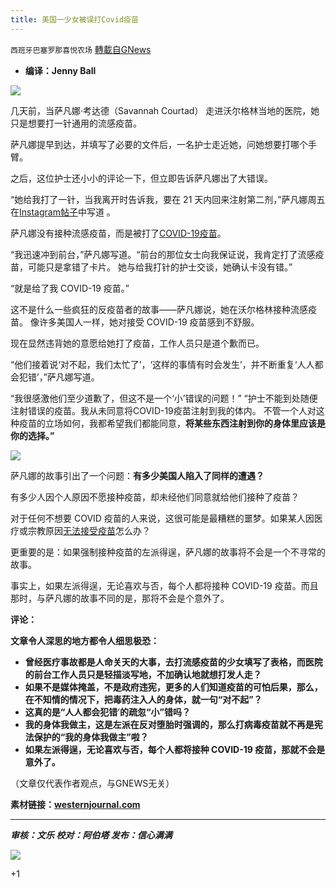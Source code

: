 ```yaml
---
title: 美国一少女被误打Covid疫苗
---
```

`西班牙巴塞罗那喜悦农场` [轉載自GNews](https://gnews.org/zh-hans/1545593/)

- **编译：Jenny Ball**


![](https://assets.gnews.org/wp-content/uploads/2021/09/tempsnip95.png)

几天前，当萨凡娜·考达德（Savannah Courtad） 走进沃尔格林当地的医院，她只是想要打一针通用的流感疫苗。

萨凡娜提早到达，并填写了必要的文件后，一名护士走近她，问她想要打哪个手臂。

之后，这位护士还小小的评论一下，但立即告诉萨凡娜出了大错误。

“她给我打了一针，当我离开时告诉我，要在 21 天内回来注射第二剂，”萨凡娜周五在[Instagram帖子](https://www.instagram.com/p/CT7eN-MJM2K/)中写道 。

萨凡娜没有接种流感疫苗，而是被打了[COVID-19疫苗](https://www.westernjournal.com/moderna-developing-single-dose-vaccine-combines-covid-19-flu-boosters/?ff_source=Email&amp;ff_medium=CTBreaking&amp;ff_campaign=breaking&amp;ff_content=conservative-tribune)。

“我迅速冲到前台，”萨凡娜写道。“前台的那位女士向我保证说，我肯定打了流感疫苗，可能只是拿错了卡片。 她与给我打针的护士交谈，她确认卡没有错。”

“就是给了我 COVID-19 疫苗。”

这不是什么一些疯狂的反疫苗者的故事——萨凡娜说，她在沃尔格林接种流感疫苗。 像许多美国人一样，她对接受 COVID-19 疫苗感到不舒服。

现在显然违背她的意愿给她打了疫苗，工作人员只是道个歉而已。

“他们接着说‘对不起，我们太忙了’，‘这样的事情有时会发生’，并不断重复‘人人都会犯错’，”萨凡娜写道。

“我很感激他们至少道歉了，但这不是一个‘小’错误的问题！” “护士不能到处随便注射错误的疫苗。我从未同意将COVID-19疫苗注射到我的体内。 不管一个人对这种疫苗的立场如何，我都希望我们都能同意，**将某些东西注射到你的身体里应该是你的选择。”**

![](https://assets.gnews.org/wp-content/uploads/2021/09/unnamed-2021-09-21T101108.887.png)

萨凡娜的故事引出了一个问题：**有多少美国人陷入了同样的遭遇？**

有多少人因个人原因不愿接种疫苗，却未经他们同意就给他们接种了疫苗？

对于任何不想要 COVID 疫苗的人来说，这很可能是最糟糕的噩梦。如果某人因医疗或宗教原因[无法接受疫苗](https://www.westernjournal.com/cnn-expert-faith-can-kill-biden-admin-needs-guidelines-religious-vaccine-exemptions/?ff_source=Email&amp;ff_medium=CTBreaking&amp;ff_campaign=breaking&amp;ff_content=conservative-tribune)怎么办？

更重要的是：如果强制接种疫苗的左派得逞，萨凡娜的故事将不会是一个不寻常的故事。

事实上，如果左派得逞，无论喜欢与否，每个人都将接种 COVID-19 疫苗。而且那时，与萨凡娜的故事不同的是，那将不会是个意外了。

**评论：**

**文章令人深思的地方都令人细思极恐：**

- **曾经医疗事故都是人命关天的大事，去打流感疫苗的少女填写了表格，而医院的前台工作人员只是轻描淡写地，不加确认地就想打发人走？**
- **如果不是媒体掩盖，不是政府违宪，更多的人们知道疫苗的可怕后果，那么，在不知情的情况下，把毒药注入人的身体，就一句“对不起”？**
- **这真的是“人人都会犯错**’**的疏忽“小”错吗？**
- **我的身体我做主，这是左派在反对堕胎时强调的，那么打病毒疫苗就不再是宪法保护的“我的身体我做主”啦？**
- **如果左派得逞，无论喜欢与否，每个人都将接种 COVID-19 疫苗，那就不会是意外了。**


（文章仅代表作者观点，与GNEWS无关）

**素材链接：[westernjournal.com](https://www.westernjournal.com/teen-says-went-walgreens-flu-shot-walked-sick-surprise/?utm_source=Email&amp;utm_medium=CTBreaking&amp;utm_campaign=breaking&amp;utm_content=conservative-tribune&amp;ats_es=dca67062709054f7bc6c6d0d828f4d01)**

* * *

***审核：文乐
校对：阿伯塔
发布：信心满满***

![](https://assets.gnews.org/wp-content/uploads/2021/09/GNEWS_CH..jpeg)

+1
